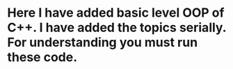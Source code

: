 # Here I have added basic level OOP of C++. I have added the topics serially. For understanding you must run these code.
